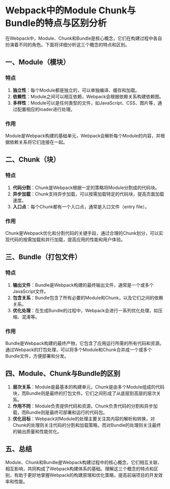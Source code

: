 # Webpack中的Module Chunk与Bundle的特点与区别分析

在Webpack中，Module、Chunk和Bundle是核心概念，它们在构建过程中各自扮演着不同的角色。下面将详细分析这三个概念的特点和区别。

## 一、Module（模块）

### 特点

1. **独立性**：每个Module都是独立的，可以单独编译、缓存和加载。
2. **依赖性**：Module之间可以相互依赖，Webpack会根据依赖关系构建依赖图。
3. **多样性**：Module可以是任何类型的文件，如JavaScript、CSS、图片等，通过配置相应的loader进行处理。

### 作用

Module是Webpack构建的基础单元，Webpack会解析每个Module的内容，并根据依赖关系将它们连接在一起。

## 二、Chunk（块）

### 特点

1. **代码分割**：Chunk是Webpack根据一定的策略将Module分割成的代码块。
2. **异步加载**：Chunk支持异步加载，可以按需加载特定的代码块，提高页面加载速度。
3. **入口点**：每个Chunk都有一个入口点，通常是入口文件（entry file）。

### 作用

Chunk是Webpack优化和分割代码的关键手段，通过合理的Chunk划分，可以实现代码的按需加载和并行加载，提高应用的性能和用户体验。

## 三、Bundle（打包文件）

### 特点

1. **输出文件**：Bundle是Webpack构建的最终输出文件，通常是一个或多个JavaScript文件。
2. **包含关系**：Bundle包含了所有必要的Module和Chunk，以及它们之间的依赖关系。
3. **优化处理**：在生成Bundle的过程中，Webpack会进行一系列优化处理，如压缩、混淆等。

### 作用

Bundle是Webpack构建的最终产物，它包含了应用运行所需的所有代码和资源。通过Webpack的打包处理，可以将多个Module和Chunk合并成一个或多个Bundle文件，方便部署和分发。

## 四、Module、Chunk与Bundle的区别

1. **层次关系**：Module是最基本的构建单元，Chunk是由多个Module组成的代码块，而Bundle则是最终的打包文件。它们之间形成了从底层到高层的层次关系。
2. **作用不同**：Module负责提供代码和资源，Chunk负责代码的分割和异步加载，而Bundle则是最终可部署和运行的代码包。
3. **优化目标**：Webpack对Module的处理主要关注其内容的解析和转换，对Chunk的处理则关注代码的分割和加载策略，而对Bundle的处理则关注最终的输出质量和性能优化。

## 五、总结

Module、Chunk和Bundle是Webpack构建过程中的核心概念，它们相互关联、相互影响，共同构成了Webpack构建体系的基础。理解这三个概念的特点和区别，有助于更好地掌握Webpack的构建原理和优化策略，提高前端项目的开发效率和性能。